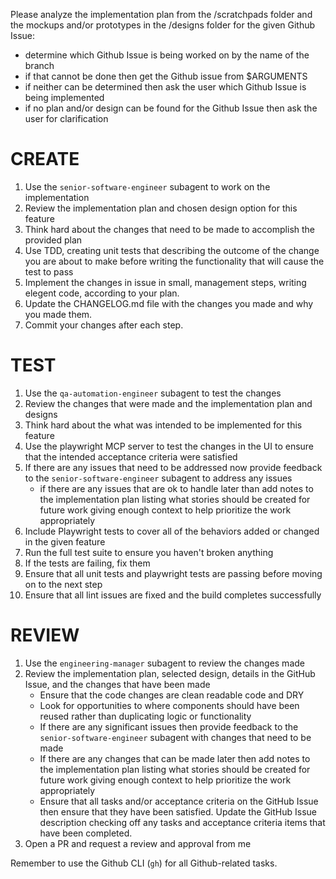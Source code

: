 Please analyze the implementation plan from the /scratchpads folder and the mockups and/or prototypes in the /designs folder for the given Github Issue:
  - determine which Github Issue is being worked on by the name of the branch
  - if that cannot be done then get the Github issue from $ARGUMENTS
  - if neither can be determined then ask the user which Github Issue is being implemented
  - if no plan and/or design can be found for the Github Issue then ask the user for clarification

# CREATE
1. Use the `senior-software-engineer` subagent to work on the implementation
2. Review the implementation plan and chosen design option for this feature
3. Think hard about the changes that need to be made to accomplish the provided plan
4. Use TDD, creating unit tests that describing the outcome of the change you are about to make before writing the functionality that will cause the test to pass
5. Implement the changes in issue in small, management steps, writing elegent code, according to your plan.
6. Update the CHANGELOG.md file with the changes you made and why you made them.
7. Commit your changes after each step.

# TEST
1. Use the `qa-automation-engineer` subagent to test the changes
2. Review the changes that were made and the implementation plan and designs
3. Think hard about the what was intended to be implemented for this feature
4. Use the playwright MCP server to test the changes in the UI to ensure that the intended acceptance criteria were satisfied
5. If there are any issues that need to be addressed now provide feedback to the `senior-software-engineer` subagent to address any issues
   - if there are any issues that are ok to handle later than add notes to the implementation plan listing what stories should be created for future work giving enough context to help prioritize the work appropriately
6. Include Playwright tests to cover all of the behaviors added or changed in the given feature
7. Run the full test suite to ensure you haven't broken anything
8. If the tests are failing, fix them
9. Ensure that all unit tests and playwright tests are passing before moving on to the next step
10. Ensure that all lint issues are fixed and the build completes successfully

# REVIEW
1. Use the `engineering-manager` subagent to review the changes made
2. Review the implementation plan, selected design, details in the GitHub Issue, and the changes that have been made
   - Ensure that the code changes are clean readable code and DRY
   - Look for opportunities to where components should have been reused rather than duplicating logic or functionality
   - If there are any significant issues then provide feedback to the `senior-software-engineer` subagent with changes that need to be made
   - If there are any changes that can be made later then add notes to the implementation plan listing what stories should be created for future work giving enough context to help prioritize the work appropriately
   - Ensure that all tasks and/or acceptance criteria on the GitHub Issue then ensure that they have been satisfied. Update the GitHub Issue description checking off any tasks and acceptance criteria items that have been completed.
3. Open a PR and request a review and approval from me

Remember to use the Github CLI (`gh`) for all Github-related tasks.